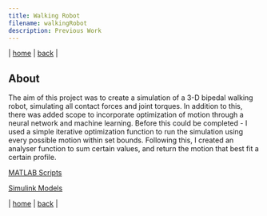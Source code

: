 ```yaml
---
title: Walking Robot
filename: walkingRobot
description: Previous Work
---
```


| [home](index) | [back](previousWork) |

## About

The aim of this project was to create a simulation of a 3-D bipedal walking robot, simulating all contact forces and joint torques. In addition to this, there was added scope to incorporate optimization of motion through a neural network and machine learning. Before this could be completed - I used a simple iterative optimization function to run the simulation using every possible motion within set bounds. Following this, I created an analyser function to sum certain values, and return the motion that best fit a certain profile.

[MATLAB Scripts](MATLABScripts)

[Simulink Models](simulinkModels)

| [home](index) | [back](previousWork) |
